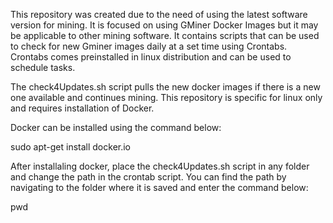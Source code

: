 This repository was created due to the need of using the latest software version for mining. It is focused on using GMiner Docker Images but it may be applicable to other mining software. It contains scripts that can be used to check for new Gminer images daily at a set time using Crontabs. Crontabs comes preinstalled in linux distribution and can be used to schedule tasks. 

The check4Updates.sh script pulls the new docker images if there is a new one available and continues mining. This repository is specific for linux only and requires installation of Docker. 

Docker can be installed using the command below:

sudo apt-get install docker.io

After installaling docker, place the check4Updates.sh script in any folder and change the path in the crontab script. You can find the path by navigating to the folder where it is saved and enter the command below:

pwd
